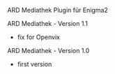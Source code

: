 ARD Mediathek Plugin für Enigma2

ARD Mediathek - Version 1.1
- fix for Openvix

ARD Mediathek - Version 1.0
- first version
